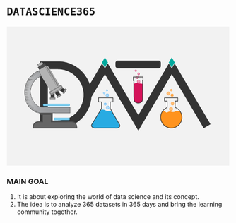 # `DATASCIENCE365`
![](https://github.com/HiteshGorana/DataScience365/blob/master/Awesom-Data-Science4.png)

### MAIN GOAL

1. It is about exploring the world of data science and its concept.
2. The idea is to analyze 365 datasets in 365 days and bring the learning community together.
